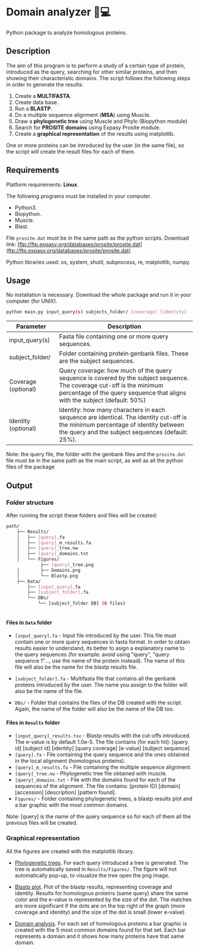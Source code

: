 # Domain analyzer 🧬💻

Python package to analyze homologous proteins. 

## Description

The aim of this program is to perform a study of a certain type of protein, introduced as the query, searching for other similar proteins, and then showing their characteristic domains.  The script follows the following steps in order to generate the results: 

1. Create a **MULTIFASTA**. 
2. Create data base.
3. Run a **BLASTP**. 
4. Do a multiple sequence alignment (**MSA**) using Muscle.
5. Draw a **phylogenetic tree** using Muscle and Phylo (Biopython module)
6. Search for **PROSITE domains** using Expasy Prosite module.
7. Create a **graphical representation** of the results using matplotlib.

One or more proteins can be introduced by the user (in the same file), so the script will create the result files for each of them.

## Requirements

Platform requirements: **Linux**.

The following programs must be installed in your computer.

- Python3.
- Biopython.
- Muscle.
- Blast. 

File `prosite.dat` must be in the same path as the python scripts. Download link: [ftp://ftp.expasy.org/databases/prosite/prosite.dat](ftp://ftp.expasy.org/databases/prosite/prosite.dat) 

Python libraries used: os, system, shutil, subprocess, re, matplotlib, numpy.

## Usage

No installation is necessary. Download the whole package and run it in your computer (for UNIX).

````bash
python main.py input_query(s) subjects_folder/ [coverage] [identity]
````

| Parameter           | Description                                                  |
| ------------------- | ------------------------------------------------------------ |
| input_query(s)      | Fasta file containing one or more query sequences.           |
| subject_folder/     | Folder containing protein genbank files. These are the subject sequences. |
| Coverage (optional) | Query coverage: how much of the query sequence is covered by the subject sequence. The coverage cut-off is the minimum percentage of the query sequence that aligns with the subject (default: 50%) |
| Identity (optional) | Identity: how many characters in each sequence are identical.  The identity cut-off is the minimum percentage of identity between the query and the subject sequences (default: 25%). |

Note: the query file, the folder with the genbank files and the `prosite.dat` file must be in the same path as the main script, as well as all the python files of the package

## Output

### Folder structure

After running the script these folders and files will be created:

```bash
path/
    ├── Results/
    │   ├── [query].fa
    │   ├── [query]_m_results.fa
    │   ├── [query]_tree.nw
    │   ├── [query]_domains.txt
    │   └── Figures/
    		 ├── [query]_tree.png
    │		 ├── Domains.png
    │		 └── Blastp.png
    ├── Data/
    	├── [input_query].fa
    	├──	[subject_folder].fa
        └── DBs/
        	└── [subject_folder DB] (6 files)
    
```

#### Files in `Data` folder

- `[input_query].fa` - Input file introduced by the user. This file must contain one or more query sequences in fasta format. In order to obtain results easier to understand, its better to asign a explanatory name to the query sequences (for example: avoid using "query", "query sequence 1"..., use the name of the protein instead). The name of this file will also be the name for the blastp results file. 

- `[subject_folder].fa` - Multifasta file that contains all the genbank proteins introduced by the user. The name you assign to the folder will also be the name of the file. 

- `DBs/` - Folder that contains the files of the DB created with the script. Again, the name of the folder will also be the name of the DB too. 

#### Files in `Results` folder

- `[input_query]_results.tsv` - Blastp results with the cut-offs introduced. The e-value is by default 1.0e-5. The file contains (for each hit): [query id] [subject id] [identity] [query coverage] [e-value] [subject sequence]
- `[query].fa` - File containing the query sequence and the ones obtained in the local alignment (homologous proteins).
- `[query]_m_results.fa` - File containing the multiple sequence alignment. 
- `[query]_tree.nw` - Phylogenetic tree file obtained with muscle.
- `[query]_domains.txt` - File with the domains found for each of the sequences of the alignment. The file contains: [protein ID] [domain] [accession] [description] [pattern found].
- `Figures/` - Folder containing phylogenetic trees, a blastp results plot and a bar graphic with the most common domains.

Note: [query] is the name of the query sequence so for each of them all the previous files will be created.

### Graphical representation

All the figures are created with the matplotlib library.

- <u>Phylogenetic trees</u>. For each query introduced a tree is generated. The tree is automatically saved in `Results/Figures/`. The figure will not automatically pop-up, to visualize the tree open the png image.

- <u>Blastp plot</u>. Plot of the blastp results, representing coverage and identity. Results for homologous proteins (same query) share the same color and the e-value is represented by the size of the dot. The matches are more significant if the dots are on the top right of the graph (more coverage and identity) and the size of the dot is small (lower e-value). 

- <u>Domain analysis</u>. For each set of homologous proteins a bar graphic is created with the 5 most common domains found for that set. Each bar represents a domain and it shows how many proteins have that same domain. 

